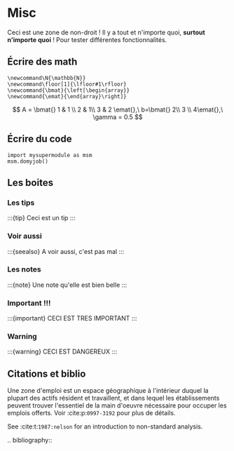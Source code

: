 # Misc

Ceci est une zone de non-droit ! Il y a tout et n'importe quoi, **surtout n'importe quoi** !
Pour tester différentes fonctionnalités.

## Écrire des math

```{math}
\newcommand\N{\mathbb{N}}
\newcommand\floor[1]{\lfloor#1\rfloor}
\newcommand{\bmat}{\left[\begin{array}}
\newcommand{\emat}{\end{array}\right]}
```

$$
A = \bmat{} 1 & 1 \\ 2 & 1\\ 3 & 2 \emat{},\ b=\bmat{} 2\\ 3 \\ 4\emat{},\ \gamma = 0.5
$$

## Écrire du code

```
import mysupermodule as msm
msm.domyjob()
```

## Les boites

### Les tips
:::{tip}
Ceci est un tip
:::

### Voir aussi

:::{seealso}
A voir aussi, c'est pas mal
:::

### Les notes

:::{note}
Une note qu'elle est bien belle
:::

### Important !!!

:::{important} 
CECI EST TRES IMPORTANT
:::

### Warning

:::{warning} 
CECI EST DANGEREUX
:::

## Citations et biblio

Une zone d'emploi est un espace géographique à l'intérieur duquel la plupart des actifs résident et travaillent, et dans lequel les établissements peuvent trouver l'essentiel de la main d'oeuvre nécessaire pour occuper les emplois offerts. Voir :cite:p:`0997-3192` pour plus de détails.

See :cite:t:`1987:nelson` for an introduction to non-standard analysis.

.. bibliography::

